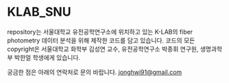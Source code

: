 # KLAB_SNU

 repository는 서울대학교 유전공학연구소에 위치하고 있는 K-LAB의 fiber photometry 데이터 분석을 위해 제작한 코드를 담고 있습니다.
코드의 모든 copyright은 서울대학교 화학부 김성연 교수, 유전공학연구소 박종휘 연구원, 생명과학부 박한얼 학생에게 있습니다.

궁금한 점은 아래의 연락처로 문의 바랍니다.
jonghwi91@gmail.com
